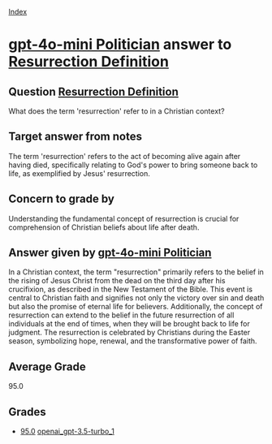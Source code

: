 
[Index](../../../index.md)
# [gpt-4o-mini Politician](../../answering_models/gpt-4o-mini_Politician.md) answer to [Resurrection Definition](../../questions/Resurrection_Definition.md)

## Question [Resurrection Definition](../../questions/Resurrection_Definition.md)
What does the term 'resurrection' refer to in a Christian context?

## Target answer from notes
The term 'resurrection' refers to the act of becoming alive again after having died, specifically relating to God's power to bring someone back to life, as exemplified by Jesus' resurrection.

## Concern to grade by
Understanding the fundamental concept of resurrection is crucial for comprehension of Christian beliefs about life after death.

## Answer given by [gpt-4o-mini Politician](../../answering_models/gpt-4o-mini_Politician.md)
In a Christian context, the term "resurrection" primarily refers to the belief in the rising of Jesus Christ from the dead on the third day after his crucifixion, as described in the New Testament of the Bible. This event is central to Christian faith and signifies not only the victory over sin and death but also the promise of eternal life for believers. Additionally, the concept of resurrection can extend to the belief in the future resurrection of all individuals at the end of times, when they will be brought back to life for judgment. The resurrection is celebrated by Christians during the Easter season, symbolizing hope, renewal, and the transformative power of faith.

## Average Grade
95.0

## Grades
 * [95.0](./Resurrection_Definition_grades/openai_gpt-3.5-turbo_1.md) [openai_gpt-3.5-turbo_1](../../grading_models/openai_gpt-3.5-turbo_1.md)
